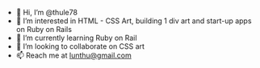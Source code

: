 - 👋 Hi, I’m @thule78
- 👀 I’m interested in HTML - CSS Art, building 1 div art and start-up apps on Ruby on Rails
- 🌱 I’m currently learning Ruby on Rail
- 💞️ I’m looking to collaborate on CSS art
- 📫 Reach me at lunthu@gmail.com

<!---
thule78/thule78 is a ✨ special ✨ repository because its `README.md` (this file) appears on your GitHub profile.
You can click the Preview link to take a look at your changes.
--->
